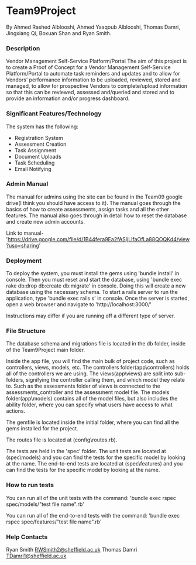 # Team9Project
By Ahmed Rashed Alblooshi, Ahmed Yaaqoub Alblooshi, Thomas Damri, Jingxiang Qi,
Boxuan Shan and Ryan Smith.

### Description
Vendor Management Self-Service Platform/Portal
The aim of this project is to create a Proof of Concept for a Vendor Management Self-Service
Platform/Portal to automate task reminders and updates and to allow for Vendors’ performance
information to be uploaded, reviewed, stored and managed, to allow for prospective Vendors to
complete/upload information so that this can be reviewed, assessed and/queried and stored and
to provide an information and/or progress dashboard.

### Significant Features/Technology
The system has the following:

* Registration System
* Assessment Creation
* Task Assignment
* Document Uploads
* Task Scheduling
* Email Notifying

### Admin Manual
The manual for admins using the site can be found in the Team09 google drive(I think you should have access to it).
The manual goes through the basics of how to create assessments, assign tasks and all the other features. 
The manual also goes through in detail how to reset the database and create new admin accounts.

Link to manual- 'https://drive.google.com/file/d/1B44fera9Ea2fASIjLIfaOfLa88QOQKd4/view?usp=sharing'

### Deployment
To deploy the system, you must install the gems using 'bundle install' in console.
Then you must reset and start the database, using 'bundle exec rake db:drop db:create db:migrate' in console.
Doing this will create a new database using the necessary schema.
To start a rails server to run the application, type 'bundle exec rails s' in console. 
Once the server is started, open a web browser and navigate to 'http://localhost:3000/'

Instructions may differ if you are running off a different type of server.

### File Structure
The database schema and migrations file is located in the db folder, inside of the Team9Project main folder. 

Inside the app file, you will find the main bulk of project code, such as controllers, views, models, etc.
The controllers folder(app\controllers) holds all of the controllers we are using. 
The views(app\views) are split into sub-folders, signifying the controller calling them, and which model they relate to. 
Such as the assessments folder of views is connected to the assessments_controller and the assessment model file.
The models folder(app\models) contains all of the model files, but also includes the ability folder, where you can specify what 
users have access to what actions. 

The gemfile is located inside the initial folder, where you can find all the gems installed for the project.

The routes file is located at (config\routes.rb).

The tests are held in the 'spec' folder. 
The unit tests are located at (spec\models) and you can find the tests for the specific model by looking at the name. 
The end-to-end tests are located at (spec\features) and you can find the tests for the specific model by looking at the name.

### How to run tests
You can run all of the unit tests with the command:
  'bundle exec rspec spec/models/"test file name".rb'

You can run all of the end-to-end tests with the command:
  'bundle exec rspec spec/features/"test file name".rb'

### Help Contacts
Ryan Smith <RWSmith2@sheffield.ac.uk>
Thomas Damri <TDamri1@sheffield.ac.uk>
